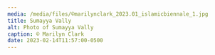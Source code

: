 ```yaml
---
media: /media/files/©marilynclark_2023.01_islamicbiennale_1.jpg
title: Sumayya Vally
alt: Photo of Sumayya Vally
caption: © Marilyn Clark
date: 2023-02-14T11:57:00-0500
---
```

